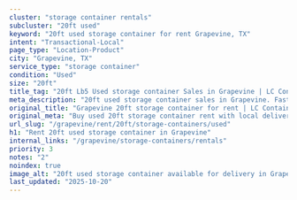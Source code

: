 ```yaml
---
cluster: "storage container rentals"
subcluster: "20ft used"
keyword: "20ft used storage container for rent Grapevine, TX"
intent: "Transactional-Local"
page_type: "Location-Product"
city: "Grapevine, TX"
service_type: "storage container"
condition: "Used"
size: "20ft"
title_tag: "20ft Lb5 Used storage container Sales in Grapevine | LC Container"
meta_description: "20ft used storage container sales in Grapevine. Fast delivery, competitive pricing. Serving storage containers area. Quote ID: CBM. Call (214) 524-4168 for your free quote today."
original_title: "Grapevine 20ft storage container for rent | LC Container"
original_meta: "Buy used 20ft storage container rent with local delivery in Grapevine, TX. LC Container — local Since 2003. Request a fast quote today."
url_slug: "/grapevine/rent/20ft/storage-containers/used"
h1: "Rent 20ft used storage container in Grapevine"
internal_links: "/grapevine/storage-containers/rentals"
priority: 3
notes: "2"
noindex: true
image_alt: "20ft used storage container available for delivery in Grapevine"
last_updated: "2025-10-20"
---
```


<!-- TODO: Add unique city/inventory copy, images, and internal links here. -->
